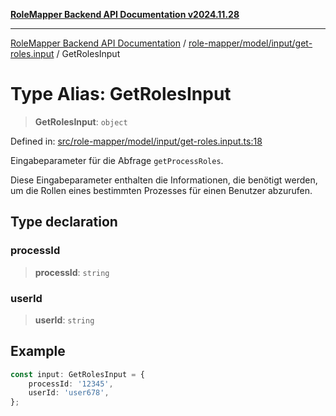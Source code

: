 [**RoleMapper Backend API Documentation v2024.11.28**](../../../../../README.md)

***

[RoleMapper Backend API Documentation](../../../../../modules.md) / [role-mapper/model/input/get-roles.input](../README.md) / GetRolesInput

# Type Alias: GetRolesInput

> **GetRolesInput**: `object`

Defined in: [src/role-mapper/model/input/get-roles.input.ts:18](https://github.com/FlowCraft-AG/RoleMapper/blob/aa2b8d129f8bd1600fa58ea512b195a2a2308efd/backend/src/role-mapper/model/input/get-roles.input.ts#L18)

Eingabeparameter für die Abfrage `getProcessRoles`.

Diese Eingabeparameter enthalten die Informationen, die benötigt werden, um die Rollen
eines bestimmten Prozesses für einen Benutzer abzurufen.

## Type declaration

### processId

> **processId**: `string`

### userId

> **userId**: `string`

## Example

```typescript
const input: GetRolesInput = {
    processId: '12345',
    userId: 'user678',
};
```
